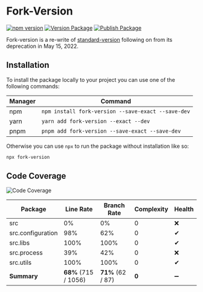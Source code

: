 # Fork-Version

[![npm version](https://badge.fury.io/js/fork-version.svg)](https://www.npmjs.com/package/fork-version)
[![Version Package](https://github.com/eglavin/fork-version/actions/workflows/version.yml/badge.svg)](https://github.com/eglavin/fork-version/actions/workflows/version.yml)
[![Publish Package](https://github.com/eglavin/fork-version/actions/workflows/release.yml/badge.svg)](https://github.com/eglavin/fork-version/actions/workflows/release.yml)

Fork-version is a re-write of [standard-version](https://github.com/conventional-changelog/standard-version) following on from its deprecation in May 15, 2022.

## Installation

To install the package locally to your project you can use one of the following commands:

| Manager | Command                                            |
| ------- | -------------------------------------------------- |
| npm     | `npm install fork-version --save-exact --save-dev` |
| yarn    | `yarn add fork-version --exact --dev`              |
| pnpm    | `pnpm add fork-version --save-exact --save-dev`    |

Otherwise you can use `npx` to run the package without installation like so:

```bash
npx fork-version
```

## Code Coverage

<!-- Code Coverage Table Start -->

![Code Coverage](https://img.shields.io/badge/Code%20Coverage-68%25-yellow?style=flat)

| Package           | Line Rate            | Branch Rate       | Complexity | Health |
| ----------------- | -------------------- | ----------------- | ---------- | ------ |
| src               | 0%                   | 0%                | 0          | ❌     |
| src.configuration | 98%                  | 62%               | 0          | ✔     |
| src.libs          | 100%                 | 100%              | 0          | ✔     |
| src.process       | 39%                  | 42%               | 0          | ❌     |
| src.utils         | 100%                 | 100%              | 0          | ✔     |
| **Summary**       | **68%** (715 / 1056) | **71%** (62 / 87) | **0**      | ➖     |

<!-- Code Coverage Table End -->
